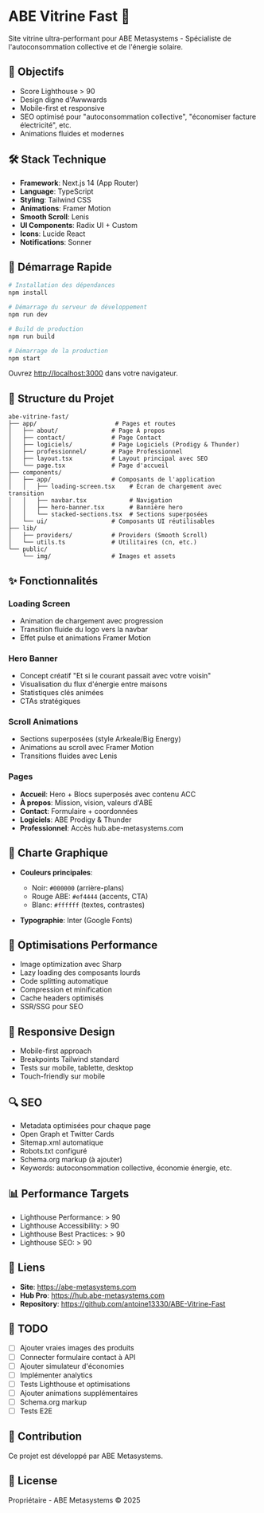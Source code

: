 # ABE Vitrine Fast 🚀

Site vitrine ultra-performant pour ABE Metasystems - Spécialiste de l'autoconsommation collective et de l'énergie solaire.

## 🎯 Objectifs

- Score Lighthouse > 90
- Design digne d'Awwwards
- Mobile-first et responsive
- SEO optimisé pour "autoconsommation collective", "économiser facture électricité", etc.
- Animations fluides et modernes

## 🛠️ Stack Technique

- **Framework**: Next.js 14 (App Router)
- **Language**: TypeScript
- **Styling**: Tailwind CSS
- **Animations**: Framer Motion
- **Smooth Scroll**: Lenis
- **UI Components**: Radix UI + Custom
- **Icons**: Lucide React
- **Notifications**: Sonner

## 🚀 Démarrage Rapide

```bash
# Installation des dépendances
npm install

# Démarrage du serveur de développement
npm run dev

# Build de production
npm run build

# Démarrage de la production
npm start
```

Ouvrez [http://localhost:3000](http://localhost:3000) dans votre navigateur.

## 📁 Structure du Projet

```
abe-vitrine-fast/
├── app/                      # Pages et routes
│   ├── about/               # Page À propos
│   ├── contact/             # Page Contact
│   ├── logiciels/           # Page Logiciels (Prodigy & Thunder)
│   ├── professionnel/       # Page Professionnel
│   ├── layout.tsx           # Layout principal avec SEO
│   └── page.tsx             # Page d'accueil
├── components/
│   ├── app/                 # Composants de l'application
│   │   ├── loading-screen.tsx    # Écran de chargement avec transition
│   │   ├── navbar.tsx            # Navigation
│   │   ├── hero-banner.tsx       # Bannière hero
│   │   └── stacked-sections.tsx  # Sections superposées
│   └── ui/                  # Composants UI réutilisables
├── lib/
│   ├── providers/           # Providers (Smooth Scroll)
│   └── utils.ts             # Utilitaires (cn, etc.)
└── public/
    └── img/                 # Images et assets
```

## ✨ Fonctionnalités

### Loading Screen
- Animation de chargement avec progression
- Transition fluide du logo vers la navbar
- Effet pulse et animations Framer Motion

### Hero Banner
- Concept créatif "Et si le courant passait avec votre voisin"
- Visualisation du flux d'énergie entre maisons
- Statistiques clés animées
- CTAs stratégiques

### Scroll Animations
- Sections superposées (style Arkeale/Big Energy)
- Animations au scroll avec Framer Motion
- Transitions fluides avec Lenis

### Pages
- **Accueil**: Hero + Blocs superposés avec contenu ACC
- **À propos**: Mission, vision, valeurs d'ABE
- **Contact**: Formulaire + coordonnées
- **Logiciels**: ABE Prodigy & Thunder
- **Professionnel**: Accès hub.abe-metasystems.com

## 🎨 Charte Graphique

- **Couleurs principales**:
  - Noir: `#000000` (arrière-plans)
  - Rouge ABE: `#ef4444` (accents, CTA)
  - Blanc: `#ffffff` (textes, contrastes)

- **Typographie**: Inter (Google Fonts)

## 🔧 Optimisations Performance

- Image optimization avec Sharp
- Lazy loading des composants lourds
- Code splitting automatique
- Compression et minification
- Cache headers optimisés
- SSR/SSG pour SEO

## 📱 Responsive Design

- Mobile-first approach
- Breakpoints Tailwind standard
- Tests sur mobile, tablette, desktop
- Touch-friendly sur mobile

## 🔍 SEO

- Metadata optimisées pour chaque page
- Open Graph et Twitter Cards
- Sitemap.xml automatique
- Robots.txt configuré
- Schema.org markup (à ajouter)
- Keywords: autoconsommation collective, économie énergie, etc.

## 📊 Performance Targets

- Lighthouse Performance: > 90
- Lighthouse Accessibility: > 90
- Lighthouse Best Practices: > 90
- Lighthouse SEO: > 90

## 🔗 Liens

- **Site**: https://abe-metasystems.com
- **Hub Pro**: https://hub.abe-metasystems.com
- **Repository**: https://github.com/antoine13330/ABE-Vitrine-Fast

## 📝 TODO

- [ ] Ajouter vraies images des produits
- [ ] Connecter formulaire contact à API
- [ ] Ajouter simulateur d'économies
- [ ] Implémenter analytics
- [ ] Tests Lighthouse et optimisations
- [ ] Ajouter animations supplémentaires
- [ ] Schema.org markup
- [ ] Tests E2E

## 🤝 Contribution

Ce projet est développé par ABE Metasystems.

## 📄 License

Propriétaire - ABE Metasystems © 2025
